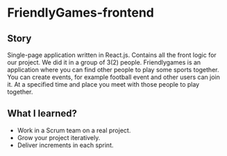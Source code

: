 # FriendlyGames-frontend

## Story

Single-page application written in React.js. Contains all the front logic for our project.
We did it in a group of 3(2) people.
Friendlygames is an application where you can find other people to play some sports together.
You can create events, for example football event and other users can join it.
At a specified time and place you meet with those people to play together.

## What I learned?

- Work in a Scrum team on a real project.
- Grow your project iteratively.
- Deliver increments in each sprint.
